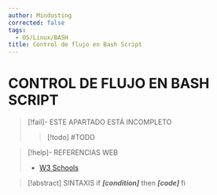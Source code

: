 ```yaml
---
author: Mindusting
corrected: false
tags:
  - OS/Linux/BASH
title: Control de flujo en Bash Script
---
```


# CONTROL DE FLUJO EN BASH SCRIPT

> [!fail]- ESTE APARTADO ESTÁ INCOMPLETO
> > [!todo] #TODO

> [!help]- REFERENCIAS WEB
> - [W3 Schools](https://www.w3schools.com/bash/bash_conditions.php)

> [!abstract] SINTAXIS
> if ***\[condition\]***
> then
> ***\[code\]***
> fi
